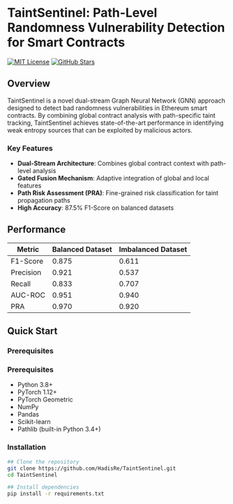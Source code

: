 # TaintSentinel: Path-Level Randomness Vulnerability Detection for Smart Contracts

[![MIT License](https://img.shields.io/badge/License-MIT-green.svg)](https://choosealicense.com/licenses/mit/)
[![GitHub Stars](https://img.shields.io/github/stars/HadisRe/TaintSentinel?style=social)](https://github.com/HadisRe/TaintSentinel/stargazers)


## Overview

TaintSentinel is a novel dual-stream Graph Neural Network (GNN) approach designed to detect bad randomness vulnerabilities in Ethereum smart contracts. By combining global contract analysis with path-specific taint tracking, TaintSentinel achieves state-of-the-art performance in identifying weak entropy sources that can be exploited by malicious actors.

### Key Features

- **Dual-Stream Architecture**: Combines global contract context with path-level analysis
- **Gated Fusion Mechanism**: Adaptive integration of global and local features  
- **Path Risk Assessment (PRA)**: Fine-grained risk classification for taint propagation paths
- **High Accuracy**: 87.5% F1-Score on balanced datasets

## Performance

| Metric | Balanced Dataset | Imbalanced Dataset |
|--------|-----------------|-------------------|
| F1-Score | 0.875 | 0.611 |
| Precision | 0.921 | 0.537 |
| Recall | 0.833 | 0.707 |
| AUC-ROC | 0.951 | 0.940 |
| PRA | 0.970 | 0.920 |

## Quick Start

### Prerequisites

### Prerequisites

- Python 3.8+
- PyTorch 1.12+
- PyTorch Geometric
- NumPy
- Pandas
- Scikit-learn
- Pathlib (built-in Python 3.4+)

### Installation

```bash
## Clone the repository
git clone https://github.com/HadisRe/TaintSentinel.git
cd TaintSentinel

## Install dependencies
pip install -r requirements.txt
